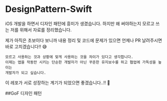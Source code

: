 # DesignPattern-Swift
iOS 개발을 하면서 디자인 패턴에 흥미가 생겼습니다. 하지만 왜 써야하는지 모르고 쓰는 저를 위해서 자료를 정리했습니다.

제가 아직은 초보이다 보니까 내용 정리 및 코드에 문제가 있으면 언제나 PR 날려주시면 바로 고치겠습니다!! 😅

```
모르고 사용하는 것과 상황에 맞게 사용하는 것을 차이가 있다고 생각합니다.
이제는 앱을 작동만 시키는 단순한 개발자가 아닌 꾸준한 유지보수를 하고 협업에 가독성을 높이는
개발자가 되고 싶습니다.
```

이 레포가 서로 성장하는 계기가 되었으면 좋겠습니다..!! 👊

##GoF 디자인 패턴
